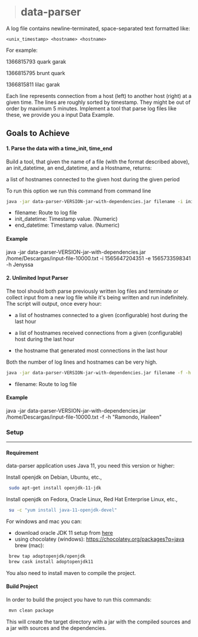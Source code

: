 > # data-parser

A log file contains newline-terminated, space-separated text formatted like:

`
<unix_timestamp> <hostname> <hostname>
`

For example:


1366815793 quark garak

1366815795 brunt quark

1366815811 lilac garak


Each line represents connection from a host (left) to another host (right) at a given time. The lines are
roughly sorted by timestamp. They might be out of order by maximum 5 minutes.
Implement a tool that parse log files like these, we provide you a input Data Example.

## Goals to Achieve

#### 1. Parse the data with a time_init, time_end
Build a tool, that given the name of a file (with the format described above), an init_datetime, an
end_datetime, and a Hostname, returns:

a list of hostnames connected to the given host during the given period

To run this option we run this command from command line

```bash
java -jar data-parser-VERSION-jar-with-dependencies.jar filename -i init_datetime -e end_datetime -h host
```

- filename: Route to log file
- init_datetime: Timestamp value. (Numeric)
- end_datetime: Timestamp value. (Numeric)

#### Example
java -jar data-parser-VERSION-jar-with-dependencies.jar /home/Descargas/input-file-10000.txt -i 1565647204351 -e 1565733598341 -h Jenyssa

#### 2. Unlimited Input Parser
The tool should both parse previously written log files and terminate or collect input from a new log
file while it's being written and run indefinitely.
The script will output, once every hour:

- a list of hostnames connected to a given (configurable) host during the last hour

- a list of hostnames received connections from a given (configurable) host during the last hour

- the hostname that generated most connections in the last hour


Both the number of log lines and hostnames can be very high.

```bash
java -jar data-parser-VERSION-jar-with-dependencies.jar filename -f -h host1, host2
```

- filename: Route to log file

#### Example
java -jar data-parser-VERSION-jar-with-dependencies.jar /home/Descargas/input-file-10000.txt -f -h "Ramondo, Haileen"

### Setup

___

#### Requirement

data-parser application uses Java 11, you need this version or higher:

Install openjdk on Debian, Ubuntu, etc.,

```bash
 sudo apt-get install openjdk-11-jdk
```

Install openjdk on Fedora, Oracle Linux, Red Hat Enterprise Linux, etc.,

```bash
 su -c "yum install java-11-openjdk-devel"
```

For windows and mac you can:

* download oracle JDK 11 setup from [here](https://www.oracle.com/java/technologies/javase-jdk11-downloads.html)
* using chocolatey (windows):
        <https://chocolatey.org/packages?q=java>
   brew (mac):

```bash
 brew tap adoptopenjdk/openjdk
 brew cask install adoptopenjdk11
```

You also need to install maven to compile the project.

#### Build Project

In order to build the project you have to run this commands:

```bash
 mvn clean package
```

This will create the target directory with a jar with the compiled sources and a jar with sources and the dependencies.
